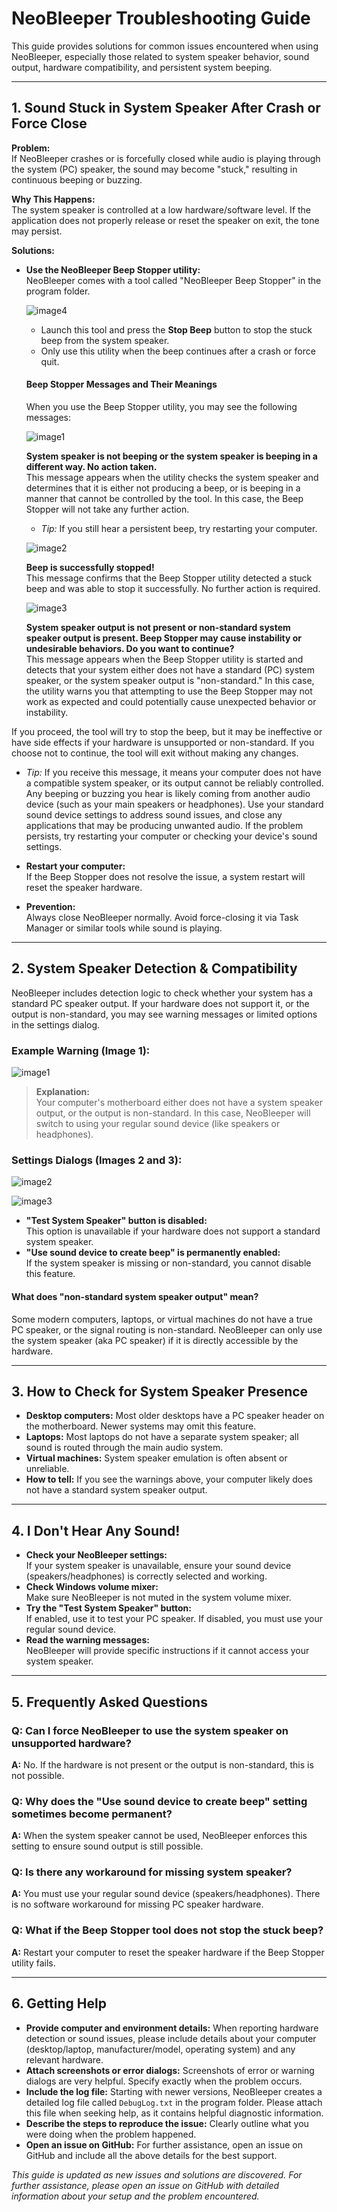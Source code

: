 # NeoBleeper Troubleshooting Guide

This guide provides solutions for common issues encountered when using NeoBleeper, especially those related to system speaker behavior, sound output, hardware compatibility, and persistent system beeping.

---

## 1. Sound Stuck in System Speaker After Crash or Force Close

**Problem:**  
If NeoBleeper crashes or is forcefully closed while audio is playing through the system (PC) speaker, the sound may become "stuck," resulting in continuous beeping or buzzing.

**Why This Happens:**  
The system speaker is controlled at a low hardware/software level. If the application does not properly release or reset the speaker on exit, the tone may persist.

**Solutions:**
- **Use the NeoBleeper Beep Stopper utility:**  
  NeoBleeper comes with a tool called "NeoBleeper Beep Stopper" in the program folder.
 
  ![image4](https://github.com/user-attachments/assets/8503d816-3ec1-477f-8233-28971640a8b4)
  
  - Launch this tool and press the **Stop Beep** button to stop the stuck beep from the system speaker.
  - Only use this utility when the beep continues after a crash or force quit.

  #### Beep Stopper Messages and Their Meanings

  When you use the Beep Stopper utility, you may see the following messages:

  ![image1](https://github.com/user-attachments/assets/a703c888-c4eb-4387-b713-a18b3c6e213c)
    
    **System speaker is not beeping or the system speaker is beeping in a different way. No action taken.**  
    This message appears when the utility checks the system speaker and determines that it is either not producing a beep, or is beeping in a manner that cannot be controlled by the tool. In this case, the Beep Stopper will not take any further action.  
    - *Tip:* If you still hear a persistent beep, try restarting your computer.

  ![image2](https://github.com/user-attachments/assets/7ecf60b1-6c6e-464a-9f36-df0e821c2ae9)
    
    **Beep is successfully stopped!**  
    This message confirms that the Beep Stopper utility detected a stuck beep and was able to stop it successfully. No further action is required.

  ![image3](https://github.com/user-attachments/assets/7d7d678e-5937-49e0-a6d5-95cc8941a3cb)
  
    **System speaker output is not present or non-standard system speaker output is present. Beep Stopper may cause instability or undesirable behaviors. Do you want to continue?**  
    This message appears when the Beep Stopper utility is started and detects that your system either does not have a standard (PC) system speaker, or the system speaker output is "non-standard." In this case, the utility warns you that attempting to use the Beep Stopper may not work as expected and could potentially cause unexpected behavior or instability.

If you proceed, the tool will try to stop the beep, but it may be ineffective or have side effects if your hardware is unsupported or non-standard.
If you choose not to continue, the tool will exit without making any changes.
  - *Tip:* If you receive this message, it means your computer does not have a compatible system speaker, or its output cannot be reliably controlled. Any beeping or buzzing you hear is likely coming from another audio device (such as your main speakers or headphones). Use your standard sound device settings to address sound issues, and close any applications that may be producing unwanted audio. If the problem persists, try restarting your computer or checking your device's sound settings.

- **Restart your computer:**  
  If the Beep Stopper does not resolve the issue, a system restart will reset the speaker hardware.

- **Prevention:**  
  Always close NeoBleeper normally. Avoid force-closing it via Task Manager or similar tools while sound is playing.
---

## 2. System Speaker Detection & Compatibility

NeoBleeper includes detection logic to check whether your system has a standard PC speaker output. If your hardware does not support it, or the output is non-standard, you may see warning messages or limited options in the settings dialog.

### Example Warning (Image 1):

![image1](https://github.com/user-attachments/assets/a419367f-39ab-44c5-8d66-036f031b3dd3)

> **Explanation:**  
> Your computer's motherboard either does not have a system speaker output, or the output is non-standard. In this case, NeoBleeper will switch to using your regular sound device (like speakers or headphones).

### Settings Dialogs (Images 2 and 3):

![image2](https://github.com/user-attachments/assets/79163339-94a2-4bc7-8096-7dbacaee8505)

![image3](https://github.com/user-attachments/assets/6935af64-f727-44b1-b06e-ed2e5bd41355)

- **"Test System Speaker" button is disabled:**  
  This option is unavailable if your hardware does not support a standard system speaker.  
- **"Use sound device to create beep" is permanently enabled:**  
  If the system speaker is missing or non-standard, you cannot disable this feature.

#### What does "non-standard system speaker output" mean?
Some modern computers, laptops, or virtual machines do not have a true PC speaker, or the signal routing is non-standard. NeoBleeper can only use the system speaker (aka  PC speaker) if it is directly accessible by the hardware.

---

## 3. How to Check for System Speaker Presence

- **Desktop computers:** Most older desktops have a PC speaker header on the motherboard. Newer systems may omit this feature.
- **Laptops:** Most laptops do not have a separate system speaker; all sound is routed through the main audio system.
- **Virtual machines:** System speaker emulation is often absent or unreliable.
- **How to tell:** If you see the warnings above, your computer likely does not have a standard system speaker output.

---

## 4. I Don't Hear Any Sound!

- **Check your NeoBleeper settings:**  
  If your system speaker is unavailable, ensure your sound device (speakers/headphones) is correctly selected and working.
- **Check Windows volume mixer:**  
  Make sure NeoBleeper is not muted in the system volume mixer.
- **Try the "Test System Speaker" button:**  
  If enabled, use it to test your PC speaker. If disabled, you must use your regular sound device.
- **Read the warning messages:**  
  NeoBleeper will provide specific instructions if it cannot access your system speaker.

---

## 5. Frequently Asked Questions

### Q: Can I force NeoBleeper to use the system speaker on unsupported hardware?
**A:** No. If the hardware is not present or the output is non-standard, this is not possible.

### Q: Why does the "Use sound device to create beep" setting sometimes become permanent?
**A:** When the system speaker cannot be used, NeoBleeper enforces this setting to ensure sound output is still possible.

### Q: Is there any workaround for missing system speaker?
**A:** You must use your regular sound device (speakers/headphones). There is no software workaround for missing PC speaker hardware.

### Q: What if the Beep Stopper tool does not stop the stuck beep?
**A:** Restart your computer to reset the speaker hardware if the Beep Stopper utility fails.

---

## 6. Getting Help

- **Provide computer and environment details:** When reporting hardware detection or sound issues, please include details about your computer (desktop/laptop, manufacturer/model, operating system) and any relevant hardware.
- **Attach screenshots or error dialogs:** Screenshots of error or warning dialogs are very helpful. Specify exactly when the problem occurs.
- **Include the log file:** Starting with newer versions, NeoBleeper creates a detailed log file called `DebugLog.txt` in the program folder. Please attach this file when seeking help, as it contains helpful diagnostic information.
- **Describe the steps to reproduce the issue:** Clearly outline what you were doing when the problem happened.
- **Open an issue on GitHub:** For further assistance, open an issue on GitHub and include all the above details for the best support.

_This guide is updated as new issues and solutions are discovered. For further assistance, please open an issue on GitHub with detailed information about your setup and the problem encountered._
